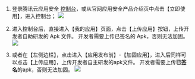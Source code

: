 1. 登录腾讯云应用安全 [控制台](http://console.cloud.tencent.com/legu/myapplication/index)，或从官网应用安全产品介绍页中点击【立即使用】，进入控制台；
![](https://mc.qcloudimg.com/static/img/fac9d426eb2447af28f84ceae15710c4/image.png)

2. 进入控制台后，直接进入【我的应用】页面，点击【上传应用】按钮，上传开发者自助研发的 Apk 文件。
开发者需要上传已签名的 Apk，否则无法加固。
![](https://mc.qcloudimg.com/static/img/4adb48fddc3ed486f2b1c89a27707a18/image.png)

3. 或者在【左侧边栏】，点击进入【应用发布前】-【加固应用】，进入后同样可以点击【上传应用】，上传开发者自主研发的apk文件。
开发者需要上传**已签名**的apk，否则无法加固。
![](https://mc.qcloudimg.com/static/img/bbaf9d40657bc2faaa2b10da3f58c490/image.png)
